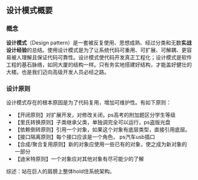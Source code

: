 ## 设计模式概要

### 概念

**设计模式**（Design pattern）是一套被反复使用、思想成熟、经过分类和无数**实战设计经验**的总结。使用设计模式是为了让系统代码可重用、可扩展、可解耦、更容易被人理解且保证代码可靠性。设计模式使代码开发真正工程化；设计模式是软件工程的基石脉络，如同大厦的结构一样。只有务实地搭建好结构，才能盖好健壮的大楼。也是我们迈向高级开发人员必经之路。

### 设计原则

设计模式存在的根本原因是为了代码复用，增加可维护性。有如下原则：

- 【开闭原则】对扩展开发，对修改关闭，ps高考的附加题区分学生等级
- 【里氏转换原则】子类继承父类，单独调完全可以运行，ps盗版光盘
- 【依赖倒转原则】引用一个对象，如果这个对象有底层类型，直接引用底层。
- 【接口隔离原则】每个接口应该是一个角色， ps汽车usb插口
- 【合成/聚合复用原则】新的对象应使用一些已有的对象，使之成为新对象的一部分
- 【迪米特原则】一个对象应对其他对象有尽可能少的了解

综述：站在巨人的肩膀上整体hold住系统架构。

